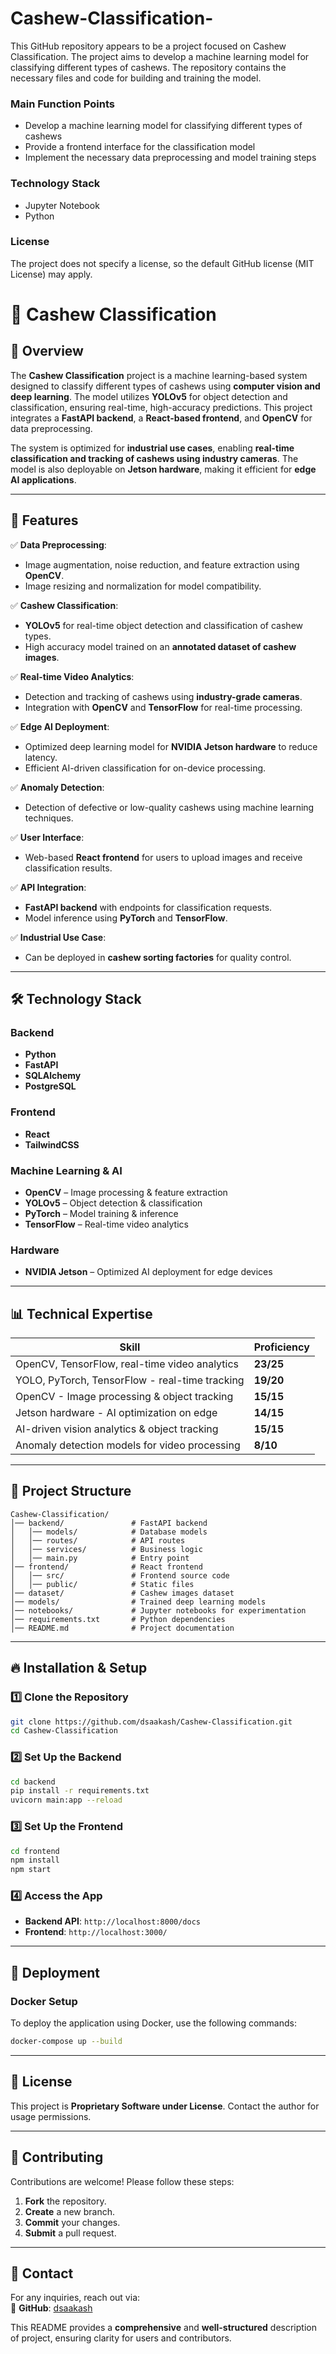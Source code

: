 # Cashew-Classification-
 
This GitHub repository appears to be a project focused on Cashew Classification. 
The project aims to develop a machine learning model for classifying different types of cashews. The repository contains the necessary files and code for building and training the model.

### Main Function Points
- Develop a machine learning model for classifying different types of cashews
- Provide a frontend interface for the classification model
- Implement the necessary data preprocessing and model training steps

### Technology Stack
- Jupyter Notebook
- Python

### License
The project does not specify a license, so the default GitHub license (MIT License) may apply.

# 🌰 Cashew Classification  

## 📌 Overview  

The **Cashew Classification** project is a machine learning-based system designed to classify different types of cashews using **computer vision and deep learning**. The model utilizes **YOLOv5** for object detection and classification, ensuring real-time, high-accuracy predictions. This project integrates a **FastAPI backend**, a **React-based frontend**, and **OpenCV** for data preprocessing.  

The system is optimized for **industrial use cases**, enabling **real-time classification and tracking of cashews using industry cameras**. The model is also deployable on **Jetson hardware**, making it efficient for **edge AI applications**.  

---

## 🚀 Features  

✅ **Data Preprocessing**:  
- Image augmentation, noise reduction, and feature extraction using **OpenCV**.  
- Image resizing and normalization for model compatibility.  

✅ **Cashew Classification**:  
- **YOLOv5** for real-time object detection and classification of cashew types.  
- High accuracy model trained on an **annotated dataset of cashew images**.  

✅ **Real-time Video Analytics**:  
- Detection and tracking of cashews using **industry-grade cameras**.  
- Integration with **OpenCV** and **TensorFlow** for real-time processing.  

✅ **Edge AI Deployment**:  
- Optimized deep learning model for **NVIDIA Jetson hardware** to reduce latency.  
- Efficient AI-driven classification for on-device processing.  

✅ **Anomaly Detection**:  
- Detection of defective or low-quality cashews using machine learning techniques.  

✅ **User Interface**:  
- Web-based **React frontend** for users to upload images and receive classification results.  

✅ **API Integration**:  
- **FastAPI backend** with endpoints for classification requests.  
- Model inference using **PyTorch** and **TensorFlow**.  

✅ **Industrial Use Case**:  
- Can be deployed in **cashew sorting factories** for quality control.  

---

## 🛠️ Technology Stack  

### Backend  
- **Python**  
- **FastAPI**  
- **SQLAlchemy**  
- **PostgreSQL**  

### Frontend  
- **React**  
- **TailwindCSS**  

### Machine Learning & AI  
- **OpenCV** – Image processing & feature extraction  
- **YOLOv5** – Object detection & classification  
- **PyTorch** – Model training & inference  
- **TensorFlow** – Real-time video analytics  

### Hardware  
- **NVIDIA Jetson** – Optimized AI deployment for edge devices  

---

## 📊 Technical Expertise  

| Skill | Proficiency |
|---|---|
| OpenCV, TensorFlow, real-time video analytics | **23/25** |
| YOLO, PyTorch, TensorFlow - real-time tracking | **19/20** |
| OpenCV - Image processing & object tracking | **15/15** |
| Jetson hardware - AI optimization on edge | **14/15** |
| AI-driven vision analytics & object tracking | **15/15** |
| Anomaly detection models for video processing | **8/10** |

---

## 📂 Project Structure  

```
Cashew-Classification/
│── backend/               # FastAPI backend
│   │── models/            # Database models
│   │── routes/            # API routes
│   │── services/          # Business logic
│   │── main.py            # Entry point
│── frontend/              # React frontend
│   │── src/               # Frontend source code
│   │── public/            # Static files
│── dataset/               # Cashew images dataset
│── models/                # Trained deep learning models
│── notebooks/             # Jupyter notebooks for experimentation
│── requirements.txt       # Python dependencies
│── README.md              # Project documentation
```

---

## 🔥 Installation & Setup  

### 1️⃣ Clone the Repository  
```bash
git clone https://github.com/dsaakash/Cashew-Classification.git
cd Cashew-Classification
```

### 2️⃣ Set Up the Backend  
```bash
cd backend
pip install -r requirements.txt
uvicorn main:app --reload
```

### 3️⃣ Set Up the Frontend  
```bash
cd frontend
npm install
npm start
```

### 4️⃣ Access the App  
- **Backend API**: `http://localhost:8000/docs`  
- **Frontend**: `http://localhost:3000/`  

---

## 🚀 Deployment  

### **Docker Setup**  
To deploy the application using Docker, use the following commands:  
```bash
docker-compose up --build
```

---

## 📜 License  
This project is **Proprietary Software under License**. Contact the author for usage permissions.  

---

## 🤝 Contributing  
Contributions are welcome! Please follow these steps:  
1. **Fork** the repository.  
2. **Create** a new branch.  
3. **Commit** your changes.  
4. **Submit** a pull request.  

---

## 📧 Contact  
For any inquiries, reach out via:  
🔗 **GitHub**: [dsaakash](https://github.com/dsaakash)  


This README provides a **comprehensive** and **well-structured** description of  project, ensuring clarity for users and contributors.
